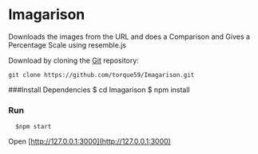 # Imagarison
Downloads the images from the URL and does a Comparison and Gives a Percentage Scale using resemble.js





  Download by cloning the [Git](https://github.com/torque59/Imagarison) repository:

    git clone https://github.com/torque59/Imagarison.git

###Install Dependencies
      $ cd Imagarison
      $ npm install
      
### Run
      $npm start
      
Open [http://127.0.0.1:3000](http://127.0.0.1:3000)
